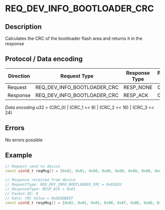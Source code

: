 # REQ_DEV_INFO_BOOTLOADER_CRC

## Description

Calculates the CRC of the bootloader flash area and returns it in the response

## Protocol / Data encoding

| Direction | Request Type | Response Type | Packet ID | Data[0] | Data[1] | Data[2] | Data [3] |
|-|-|-|-|-|-|-|-|
|Request|REQ_DEV_INFO_BOOTLOADER_CRC|RESP_NONE|0|-|-|-|-|
|Response|REQ_DEV_INFO_BOOTLOADER_CRC|RESP_ACK|0|CRC_0|CRC_1|CRC_2|CRC_3|

*Data encoding*
u32 = (CRC_0) | (CRC_1 << 8) | (CRC_2 << 16) | (CRC_3 << 24)

## Errors

No errors possible

## Example
 
```C++
// Request send to device
const uint8_t reqMsg[] = {0x02, 0x01, 0x00, 0x00, 0x00, 0x00, 0x00, 0x00};

// Response received from device
// RequestType: REQ_DEV_INFO_BOOTLOADER_CRC = 0x0102U
// ResponseType: RESP_ACK = 0x01
// Packet-ID: 0
// Data: CRC Value = 0xDEADBEEF
const uint8_t respMsg[] = {0x02, 0x01, 0x01, 0x00, 0xEF, 0xBE, 0xAD, 0xDE};

```